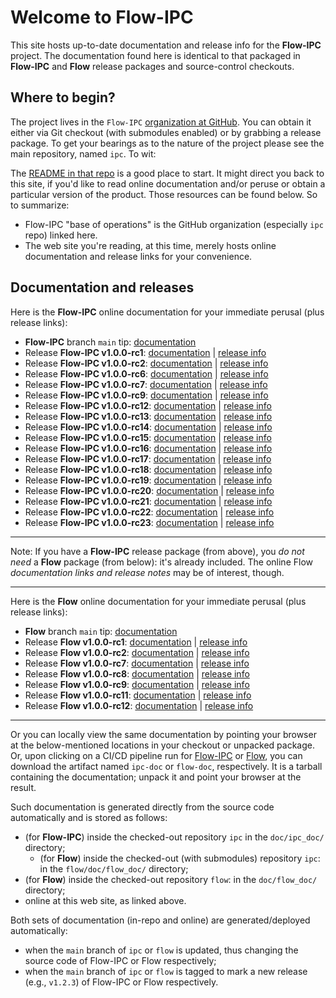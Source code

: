 # Welcome to Flow-IPC

This site hosts up-to-date documentation and release info for the **Flow-IPC** project.  The documentation found here is identical to that packaged in **Flow-IPC** and **Flow** release packages and source-control checkouts.

## Where to begin?

The project lives in the `Flow-IPC` [organization at GitHub](https://github.com/Flow-IPC).  You can obtain it either via Git checkout (with submodules enabled) or by grabbing a release package.  To get your bearings as to the nature of the project please see the main repository, named `ipc`.  To wit:

The [README in that repo](https://github.com/Flow-IPC/ipc/blob/main/README.md) is a good place to start.  It might direct you back to this site, if you'd like to read online documentation and/or peruse or obtain a particular version of the product.  Those resources can be found below.  So to summarize:
  - Flow-IPC "base of operations" is the GitHub organization (especially `ipc` repo) linked here.
  - The web site you're reading, at this time, merely hosts online documentation and release links for your convenience.

## Documentation and releases

[//]: # (This is a comment.  A blank line before and after a comment block like this is mandatory.)
[//]: # (--)
[//]: # (The following section is edited by .github/scripts/massage_root_page.pl script.  If editing manually you must)
[//]: # (exercise great caution to remain compatible with that script.  As of this writing you -can- delete Release)
[//]: # (lines, and you can re-order them; and within reason you can edit non-Release lines.  Any other change,)
[//]: # (including changing wording, spacing, etc., of Release lines implies likely change of aforementioned script.)
[//]: # (--)
[//]: # (massage_root_page.pl:Flow-IPC section BEGIN.)

Here is the **Flow-IPC** online documentation for your immediate perusal (plus release links):
  - **Flow-IPC** branch `main` tip: [documentation](./doc/flow-ipc/versions/main/index.html)
  - Release **Flow-IPC v1.0.0-rc1**: [documentation](./doc/flow-ipc/versions/v1.0.0-rc1/index.html) \| [release info](https://github.com/Flow-IPC/ipc/releases/tag/v1.0.0-rc1)
  - Release **Flow-IPC v1.0.0-rc2**: [documentation](./doc/flow-ipc/versions/v1.0.0-rc2/index.html) \| [release info](https://github.com/Flow-IPC/ipc/releases/tag/v1.0.0-rc2)
  - Release **Flow-IPC v1.0.0-rc6**: [documentation](./doc/flow-ipc/versions/v1.0.0-rc6/index.html) \| [release info](https://github.com/Flow-IPC/ipc/releases/tag/v1.0.0-rc6)
  - Release **Flow-IPC v1.0.0-rc7**: [documentation](./doc/flow-ipc/versions/v1.0.0-rc7/index.html) \| [release info](https://github.com/Flow-IPC/ipc/releases/tag/v1.0.0-rc7)
  - Release **Flow-IPC v1.0.0-rc9**: [documentation](./doc/flow-ipc/versions/v1.0.0-rc9/index.html) \| [release info](https://github.com/Flow-IPC/ipc/releases/tag/v1.0.0-rc9)
  - Release **Flow-IPC v1.0.0-rc12**: [documentation](./doc/flow-ipc/versions/v1.0.0-rc12/index.html) \| [release info](https://github.com/Flow-IPC/ipc/releases/tag/v1.0.0-rc12)
  - Release **Flow-IPC v1.0.0-rc13**: [documentation](./doc/flow-ipc/versions/v1.0.0-rc13/index.html) \| [release info](https://github.com/Flow-IPC/ipc/releases/tag/v1.0.0-rc13)
  - Release **Flow-IPC v1.0.0-rc14**: [documentation](./doc/flow-ipc/versions/v1.0.0-rc14/index.html) \| [release info](https://github.com/Flow-IPC/ipc/releases/tag/v1.0.0-rc14)
  - Release **Flow-IPC v1.0.0-rc15**: [documentation](./doc/flow-ipc/versions/v1.0.0-rc15/index.html) \| [release info](https://github.com/Flow-IPC/ipc/releases/tag/v1.0.0-rc15)
  - Release **Flow-IPC v1.0.0-rc16**: [documentation](./doc/flow-ipc/versions/v1.0.0-rc16/index.html) \| [release info](https://github.com/Flow-IPC/ipc/releases/tag/v1.0.0-rc16)
  - Release **Flow-IPC v1.0.0-rc17**: [documentation](./doc/flow-ipc/versions/v1.0.0-rc17/index.html) \| [release info](https://github.com/Flow-IPC/ipc/releases/tag/v1.0.0-rc17)
  - Release **Flow-IPC v1.0.0-rc18**: [documentation](./doc/flow-ipc/versions/v1.0.0-rc18/index.html) \| [release info](https://github.com/Flow-IPC/ipc/releases/tag/v1.0.0-rc18)
  - Release **Flow-IPC v1.0.0-rc19**: [documentation](./doc/flow-ipc/versions/v1.0.0-rc19/index.html) \| [release info](https://github.com/Flow-IPC/ipc/releases/tag/v1.0.0-rc19)
  - Release **Flow-IPC v1.0.0-rc20**: [documentation](./doc/flow-ipc/versions/v1.0.0-rc20/index.html) \| [release info](https://github.com/Flow-IPC/ipc/releases/tag/v1.0.0-rc20)
  - Release **Flow-IPC v1.0.0-rc21**: [documentation](./doc/flow-ipc/versions/v1.0.0-rc21/index.html) \| [release info](https://github.com/Flow-IPC/ipc/releases/tag/v1.0.0-rc21)
  - Release **Flow-IPC v1.0.0-rc22**: [documentation](./doc/flow-ipc/versions/v1.0.0-rc22/index.html) \| [release info](https://github.com/Flow-IPC/ipc/releases/tag/v1.0.0-rc22)
  - Release **Flow-IPC v1.0.0-rc23**: [documentation](./doc/flow-ipc/versions/v1.0.0-rc23/index.html) \| [release info](https://github.com/Flow-IPC/ipc/releases/tag/v1.0.0-rc23)

[//]: # (massage_root_page.pl:Flow-IPC section END.)

---

Note: If you have a **Flow-IPC** release package (from above), you *do not need* a **Flow** package (from below): it's already included.  The online Flow *documentation links and release notes* may be of interest, though.

---

[//]: # (massage_root_page.pl:Flow section BEGIN.)

Here is the **Flow** online documentation for your immediate perusal (plus release links):
  - **Flow** branch `main` tip: [documentation](./doc/flow/versions/main/index.html)
  - Release **Flow v1.0.0-rc1**: [documentation](./doc/flow/versions/v1.0.0-rc1/index.html) \| [release info](https://github.com/Flow-IPC/flow/releases/tag/v1.0.0-rc1)
  - Release **Flow v1.0.0-rc2**: [documentation](./doc/flow/versions/v1.0.0-rc2/index.html) \| [release info](https://github.com/Flow-IPC/flow/releases/tag/v1.0.0-rc2)
  - Release **Flow v1.0.0-rc7**: [documentation](./doc/flow/versions/v1.0.0-rc7/index.html) \| [release info](https://github.com/Flow-IPC/flow/releases/tag/v1.0.0-rc7)
  - Release **Flow v1.0.0-rc8**: [documentation](./doc/flow/versions/v1.0.0-rc8/index.html) \| [release info](https://github.com/Flow-IPC/flow/releases/tag/v1.0.0-rc8)
  - Release **Flow v1.0.0-rc9**: [documentation](./doc/flow/versions/v1.0.0-rc9/index.html) \| [release info](https://github.com/Flow-IPC/flow/releases/tag/v1.0.0-rc9)
  - Release **Flow v1.0.0-rc11**: [documentation](./doc/flow/versions/v1.0.0-rc11/index.html) \| [release info](https://github.com/Flow-IPC/flow/releases/tag/v1.0.0-rc11)
  - Release **Flow v1.0.0-rc12**: [documentation](./doc/flow/versions/v1.0.0-rc12/index.html) \| [release info](https://github.com/Flow-IPC/flow/releases/tag/v1.0.0-rc12)

[//]: # (massage_root_page.pl:Flow section END.)

---

Or you can locally view the same documentation by pointing your browser at the below-mentioned locations in your checkout or unpacked package.  Or, upon clicking on a CI/CD pipeline run for [Flow-IPC](https://github.com/Flow-IPC/ipc/actions) or [Flow](https://github.com/Flow-IPC/flow/actions), you can download the artifact named `ipc-doc` or `flow-doc`, respectively.  It is a tarball containing the documentation; unpack it and point your browser at the result.

Such documentation is generated directly from the source code automatically and is stored as follows:
  - (for **Flow-IPC**) inside the checked-out repository `ipc` in the `doc/ipc_doc/` directory;
    - (for **Flow**) inside the checked-out (with submodules) repository `ipc`: in the `flow/doc/flow_doc/` directory;
  - (for **Flow**) inside the checked-out repository `flow`: in the `doc/flow_doc/` directory;
  - online at this web site, as linked above.

Both sets of documentation (in-repo and online) are generated/deployed automatically:
  - when the `main` branch of `ipc` or `flow` is updated, thus changing the source code of Flow-IPC or Flow respectively;
  - when the `main` branch of `ipc` or `flow` is tagged to mark a new release (e.g., `v1.2.3`) of Flow-IPC or Flow respectively.
